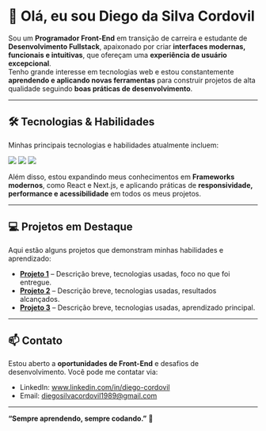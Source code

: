 # 👋 Olá, eu sou Diego da Silva Cordovil 

Sou um **Programador Front-End** em transição de carreira e estudante de **Desenvolvimento Fullstack**, apaixonado por criar **interfaces modernas, funcionais e intuitivas**, que ofereçam uma **experiência de usuário excepcional**.  
Tenho grande interesse em tecnologias web e estou constantemente **aprendendo e aplicando novas ferramentas** para construir projetos de alta qualidade seguindo **boas práticas de desenvolvimento**.

---

## 🛠 Tecnologias & Habilidades

Minhas principais tecnologias e habilidades atualmente incluem:

<img src="https://img.shields.io/badge/HTML5-E34F26?style=for-the-badge&logo=html5&logoColor=white"> 
<img src="https://img.shields.io/badge/CSS3-1572B6?style=for-the-badge&logo=css3&logoColor=white"> 
<img src="https://img.shields.io/badge/JavaScript-323330?style=for-the-badge&logo=javascript&logoColor=F7DF1E"> 

Além disso, estou expandindo meus conhecimentos em **Frameworks modernos**, como React e Next.js, e aplicando práticas de **responsividade, performance e acessibilidade** em todos os meus projetos.

---

## 💻 Projetos em Destaque

Aqui estão alguns projetos que demonstram minhas habilidades e aprendizado:

- **[Projeto 1](link-do-projeto)** – Descrição breve, tecnologias usadas, foco no que foi entregue.
- **[Projeto 2](link-do-projeto)** – Descrição breve, tecnologias usadas, resultados alcançados.
- **[Projeto 3](link-do-projeto)** – Descrição breve, tecnologias usadas, aprendizado principal.



---


## 📫 Contato

Estou aberto a **oportunidades de Front-End** e desafios de desenvolvimento. Você pode me contatar via:

- LinkedIn:  www.linkedin.com/in/diego-cordovil
- Email: diegosilvacordovil1989@gmail.com 
  

---

**“Sempre aprendendo, sempre codando.”** 🚀

